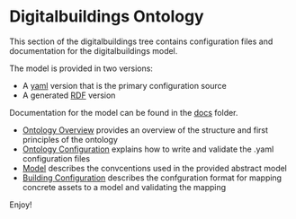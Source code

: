 # Digitalbuildings Ontology

This section of the digitalbuildings tree contains configuration files and documentation for the digitalbuildings model. 

The model is provided in two versions: 
*    A [yaml](/ontology/yaml/README.md) version that is the primary configuration source
*    A generated [RDF](/ontology/rdf/README.md) version

Documentation for the model can be found in the [docs](docs/) folder.  
*   [Ontology Overview](/ontology/docs/ontology.md) provides an overview of the structure and first principles of the ontology
*   [Ontology Configuration](/ontology/docs/ontology_config.md) explains how to write and validate the .yaml configuration files
*   [Model](/ontology/docs/model.md) describes the convcentions used in the provided abstract model
*   [Building Configuration](/ontology/docs/building_config.md) describes the confguration format for mapping concrete assets to a model and 
validating the mapping

Enjoy!
